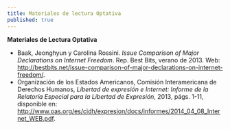 ```yaml
---
title: Materiales de lectura Optativa
published: true
---
```



**Materiales de Lectura Optativa**

<ul>
<li>Baak, Jeonghyun y Carolina Rossini. <i>Issue Comparison of Major Declarations on Internet Freedom</i>. Rep. Best Bits, verano de 2013. Web: <a href="http://bestbits.net/issue-comparison-of-major-declarations-on-internet-freedom/" target="_blank">http://bestbits.net/issue-comparison-of-major-declarations-on-internet-freedom/</a>.</li>

<li>Organización de los Estados Americanos, Comisión Interamericana de Derechos Humanos, <i>Libertad de expresión e Internet: Informe de la Relatoría Especial para la Libertad de Expresión</i>, 2013, págs. 1-11, disponible en: <a href="http://www.oas.org/es/cidh/expresion/docs/informes/2014_04_08_Internet_WEB.pdf" target="_blank">http://www.oas.org/es/cidh/expresion/docs/informes/2014_04_08_Internet_WEB.pdf</a>.</li>
</ul>
